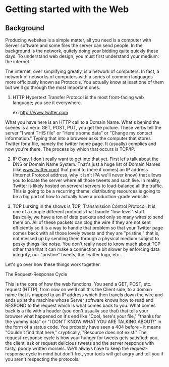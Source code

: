 # Getting started with the Web #

## Background ##

Producing websites is a simple matter, all you need is a computer with Server software and some files the server can send people. In the background is the network, quitely doing your bidding quite quickly these days. To understand web design, you must first understand your medium: the internet.

The internet, over simplifying greatly, is a network of computers. In fact, a network of networks of computers with a series of common languages more officiously known as Protocols. You actually know at least one of them but we'll go through the most important ones.

1. HTTP
Hypertext Transfer Protocol is the most front-facing web language; you see it everywhere.

    ex: http://www.twitter.com

What you have here is an HTTP call to a Domain Name. What's behind the scenes is a verb: GET, POST, PUT, you get the picture. These verbs tell the server "I want THIS file" or "Here's some data" or "Change my contact information." Typing that into a browser asks the computer that stores Twitter for a file, namely the twitter home page. It (usually) complies and now you're there. The process by which that occurs is TCP/IP.

2. IP
Okay, I don't really want to get into that yet. First let's talk about the DNS or Domain Name System. That's just a huge list of Domain Names (like www.twitter.com) that point to (here it comes) an IP address (Internet Protocol address, why it isn't IPA we'll never know) that allows you to locate the server where all those tweets and such live. In reality, Twitter is likely hosted on serveral servers to load-balance all the traffic. This is going to be a recurring theme; distributing resources is going to be a big part of how to actually have a production-grade website.

3. TCP
Lurking in the shows is TCP, Transmission Control Protocol. It is one of a couple different protocols that handle "low-level" stuff. Basically, we have a ton of data packets and only so many wires to send them on. All of these packets can clog the wire if they are not sent efficiently so it is a way to handle that problem so that your Twitter page comes back with all those lovely tweets and they are "pristine," that is, not messed up by sending them through a physical medium subject to pesky things like noise. You don't really need to know much about TCP other than that it can make a connection a bit slower by enforcing data integrity, our "pristine" tweets, the Twitter logo, etc..

Let's go over how these things work together.

The Request-Response Cycle

This is the core of how the web functions. You send a GET, POST, etc. request (HTTP), from now on we'll call this the Client side, to a domain name that is mapped to an IP address which then travels down the wire and ends up at the machine whose Server software knows how to read and RESPOND to the request which is what comes back to you. What comes back is a file with a header (you don't usually see that) that tells your browser what happened on it's end like "Cool, here's your file," "thanks for the yummy data" or "I DON'T KNOW WHAT YOU ARE TALKING ABOUT!" in the form of a status code. You probably have seen a 404 before - it means "Couldn't find that here," cryptically, "Resource does not exist." The request-response cycle is how your hunger for tweets gets satisfied: you, the client, ask or request delicious tweets and the server responds with tasty, poorly written morsels. We'll always have to keep the request-response cycle in mind but don't fret, your tools will get angry and tell you if you aren't respecting the protocols.